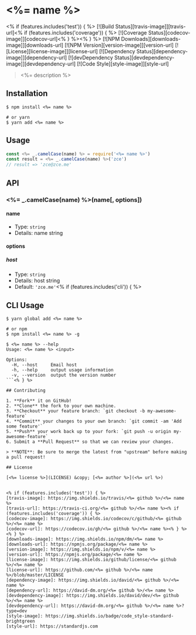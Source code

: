 # <%= name %>
<% if (features.includes('test')) { %>
[![Build Status][travis-image]][travis-url]<% if (features.includes('coverage')) { %>
[![Coverage Status][codecov-image]][codecov-url]<% } %><% } %>
[![NPM Downloads][downloads-image]][downloads-url]
[![NPM Version][version-image]][version-url]
[![License][license-image]][license-url]
[![Dependency Status][dependency-image]][dependency-url]
[![devDependency Status][devdependency-image]][devdependency-url]
[![Code Style][style-image]][style-url]

> <%= description %>

## Installation

```shell
$ npm install <%= name %>

# or yarn
$ yarn add <%= name %>
```

## Usage

<!-- TODO: Introduction of API use -->

```javascript
const <%= _.camelCase(name) %> = require('<%= name %>')
const result = <%= _.camelCase(name) %>('zce')
// result => 'zce@zce.me'
```

## API

<!-- TODO: Introduction of API -->

### <%= _.camelCase(name) %>(name[, options])

#### name

- Type: `string`
- Details: name string

#### options

##### host

- Type: `string`
- Details: host string
- Default: `'zce.me'`<% if (features.includes('cli')) { %>

## CLI Usage

<!-- TODO: Introduction of CLI -->

```shell
$ yarn global add <%= name %>

# or npm
$ npm install <%= name %> -g
```

```shell
$ <%= name %> --help
Usage: <%= name %> <input>

Options:
  -H, --host     Email host
  -h, --help     output usage information
  -v, --version  output the version number
```<% } %>

## Contributing

1. **Fork** it on GitHub!
2. **Clone** the fork to your own machine.
3. **Checkout** your feature branch: `git checkout -b my-awesome-feature`
4. **Commit** your changes to your own branch: `git commit -am 'Add some feature'`
5. **Push** your work back up to your fork: `git push -u origin my-awesome-feature`
6. Submit a **Pull Request** so that we can review your changes.

> **NOTE**: Be sure to merge the latest from "upstream" before making a pull request!

## License

[<%= license %>](LICENSE) &copy; [<%= author %>](<%= url %>)


<% if (features.includes('test')) { %>
[travis-image]: https://img.shields.io/travis/<%= github %>/<%= name %>
[travis-url]: https://travis-ci.org/<%= github %>/<%= name %><% if (features.includes('coverage')) { %>
[codecov-image]: https://img.shields.io/codecov/c/github/<%= github %>/<%= name %>
[codecov-url]: https://codecov.io/gh/<%= github %>/<%= name %><% } %><% } %>
[downloads-image]: https://img.shields.io/npm/dm/<%= name %>
[downloads-url]: https://npmjs.org/package/<%= name %>
[version-image]: https://img.shields.io/npm/v/<%= name %>
[version-url]: https://npmjs.org/package/<%= name %>
[license-image]: https://img.shields.io/github/license/<%= github %>/<%= name %>
[license-url]: https://github.com/<%= github %>/<%= name %>/blob/master/LICENSE
[dependency-image]: https://img.shields.io/david/<%= github %>/<%= name %>
[dependency-url]: https://david-dm.org/<%= github %>/<%= name %>
[devdependency-image]: https://img.shields.io/david/dev/<%= github %>/<%= name %>
[devdependency-url]: https://david-dm.org/<%= github %>/<%= name %>?type=dev
[style-image]: https://img.shields.io/badge/code_style-standard-brightgreen
[style-url]: https://standardjs.com
